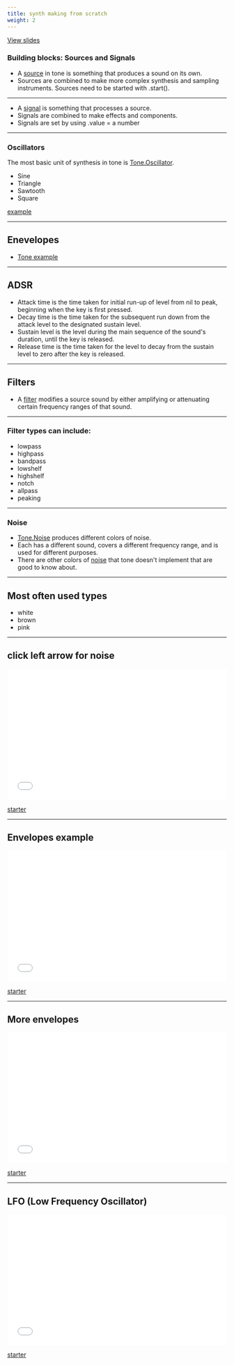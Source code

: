 ```yaml
---
title: synth making from scratch
weight: 2
---
```


<a href="/slides/sound/synth-from-scratch-slides" target="_blank">View slides</a>

### Building blocks: Sources and Signals

- A [source](https://github.com/Tonejs/Tone.js/wiki/Sources) in tone is something that produces a sound on its own. 
- Sources are combined to make more complex synthesis and sampling instruments. Sources need to be started with .start().

---

- A [signal](https://github.com/Tonejs/Tone.js/wiki/Signals) is something that processes a source. 
- Signals are combined to make effects and components. 
- Signals are set by using .value = a number

---

### Oscillators

The most basic unit of synthesis in tone is [Tone.Oscillator](https://tonejs.github.io/docs/r11/Oscillator). 

* Sine
* Triangle
* Sawtooth
* Square

[example](https://tonejs.github.io/examples/oscillator.html)

---

## Enevelopes 

- [Tone example](https://tonejs.github.io/examples/envelope.html)

---

## ADSR

- Attack time is the time taken for initial run-up of level from nil to peak, beginning when the key is first pressed.
- Decay time is the time taken for the subsequent run down from the attack level to the designated sustain level.
- Sustain level is the level during the main sequence of the sound's duration, until the key is released.
- Release time is the time taken for the level to decay from the sustain level to zero after the key is released.


---

## Filters

- A [filter](https://tonejs.github.io/docs/r11/Filter) modifies a source sound by either amplifying or attenuating certain frequency ranges of that sound.

---

### Filter types can include:
* lowpass
* highpass
* bandpass 
* lowshelf 
* highshelf 
* notch 
* allpass
* peaking 

---

### Noise

- [Tone.Noise](https://tonejs.github.io/docs/r11/Noise) produces different colors of noise. 
- Each has a different sound, covers a different frequency range,  and is used for different purposes. 
- There are other colors of [noise](https://en.wikipedia.org/wiki/Colors_of_noise) that tone doesn't implement that are good to know about.  

---

## Most often used types

* white
* brown
* pink
  
---

## click left arrow for noise

<iframe height="300" style="width: 100%;" scrolling="no" title="PDM Sound - Tone.Noise remake" src="//codepen.io/lsuddem/embed/VdxRxz/?height=300&theme-id=35490&default-tab=result" frameborder="no" allowtransparency="true" allowfullscreen="true">
  See the Pen <a href='https://codepen.io/lsuddem/pen/VdxRxz/'>PDM Sound - Tone.Noise remake</a> by LSU DDEM
  (<a href='https://codepen.io/lsuddem'>@lsuddem</a>) on <a href='https://codepen.io'>CodePen</a>.
</iframe>

[starter](https://codepen.io/lsuddem/pen/ZwwBPL?editors=0010)

---

## Envelopes example

<iframe height="300" style="width: 100%;" scrolling="no" title="PDM Sound - Envelopes" src="//codepen.io/lsuddem/embed/OddbRB/?height=300&theme-id=35490&default-tab=result" frameborder="no" allowtransparency="true" allowfullscreen="true">
  See the Pen <a href='https://codepen.io/lsuddem/pen/OddbRB/'>PDM Sound - Envelopes</a> by LSU DDEM
  (<a href='https://codepen.io/lsuddem'>@lsuddem</a>) on <a href='https://codepen.io'>CodePen</a>.
</iframe>

[starter](https://codepen.io/lsuddem/pen/bzzBgZ)

---

## More envelopes

<iframe height="300" style="width: 100%;" scrolling="no" title="PDM Sound - More Envelopes " src="//codepen.io/lsuddem/embed/rPPWwL/?height=300&theme-id=35490&default-tab=result" frameborder="no" allowtransparency="true" allowfullscreen="true">
  See the Pen <a href='https://codepen.io/lsuddem/pen/rPPWwL/'>PDM Sound - More Envelopes </a> by LSU DDEM
  (<a href='https://codepen.io/lsuddem'>@lsuddem</a>) on <a href='https://codepen.io'>CodePen</a>.
</iframe>

[starter](https://codepen.io/lsuddem/pen/Oddbgr)

---

## LFO (Low Frequency Oscillator)

<iframe height="300" style="width: 100%;" scrolling="no" title="PDM Sound - LFO" src="//codepen.io/lsuddem/embed/JxxbMy/?height=300&theme-id=35490&default-tab=result" frameborder="no" allowtransparency="true" allowfullscreen="true">
  See the Pen <a href='https://codepen.io/lsuddem/pen/JxxbMy/'>PDM Sound - LFO</a> by LSU DDEM
  (<a href='https://codepen.io/lsuddem'>@lsuddem</a>) on <a href='https://codepen.io'>CodePen</a>.
</iframe>

[starter](https://codepen.io/lsuddem/pen/QYYGmL)